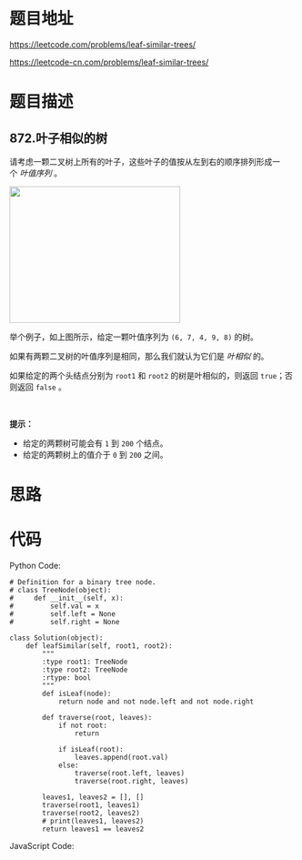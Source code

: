 # 题目地址
https://leetcode.com/problems/leaf-similar-trees/

https://leetcode-cn.com/problems/leaf-similar-trees/
# 题目描述
## 872.叶子相似的树
<p>请考虑一颗二叉树上所有的叶子，这些叶子的值按从左到右的顺序排列形成一个&nbsp;<em>叶值序列</em> 。</p>

<p><img alt="" src="https://s3-lc-upload.s3.amazonaws.com/uploads/2018/07/16/tree.png" style="height: 240px; width: 300px;"></p>

<p>举个例子，如上图所示，给定一颗叶值序列为&nbsp;<code>(6, 7, 4, 9, 8)</code>&nbsp;的树。</p>

<p>如果有两颗二叉树的叶值序列是相同，那么我们就认为它们是&nbsp;<em>叶相似&nbsp;</em>的。</p>

<p>如果给定的两个头结点分别为&nbsp;<code>root1</code> 和&nbsp;<code>root2</code>&nbsp;的树是叶相似的，则返回&nbsp;<code>true</code>；否则返回 <code>false</code> 。</p>

<p>&nbsp;</p>

<p><strong>提示：</strong></p>

<ul>
	<li>给定的两颗树可能会有&nbsp;<code>1</code>&nbsp;到 <code>200</code>&nbsp;个结点。</li>
	<li>给定的两颗树上的值介于 <code>0</code> 到 <code>200</code> 之间。</li>
</ul>

# 思路

# 代码
Python Code:

```
# Definition for a binary tree node.
# class TreeNode(object):
#     def __init__(self, x):
#         self.val = x
#         self.left = None
#         self.right = None

class Solution(object):
    def leafSimilar(self, root1, root2):
        """
        :type root1: TreeNode
        :type root2: TreeNode
        :rtype: bool
        """
        def isLeaf(node):
            return node and not node.left and not node.right
        
        def traverse(root, leaves):
            if not root:
                return
            
            if isLeaf(root):
                leaves.append(root.val)
            else:
                traverse(root.left, leaves)
                traverse(root.right, leaves)
        
        leaves1, leaves2 = [], []
        traverse(root1, leaves1)
        traverse(root2, leaves2)
        # print(leaves1, leaves2)
        return leaves1 == leaves2
```
JavaScript Code:

```

```
